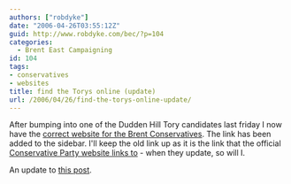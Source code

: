 ```yaml
---
authors: ["robdyke"]
date: "2006-04-26T03:55:12Z"
guid: http://www.robdyke.com/bec/?p=104
categories:
  - Brent East Campaigning
id: 104
tags:
- conservatives
- websites
title: find the Torys online (update)
url: /2006/04/26/find-the-torys-online-update/
---
```

After bumping into one of the Dudden Hill Tory candidates last friday I now have the [correct website for the Brent Conservatives](http://www.brentconservatives.org.uk). The link has been added to the sidebar. I'll keep the old link up as it is the link that the official [Conservative Party website links to](http://www.conservatives.com/tile.do?def=people.constituency.page&#038;obj_id=1453&#038;post_code=NW2%204RS) - when they update, so will I.

An update to [this post](http://www.robdyke.com/bec/?p=93).